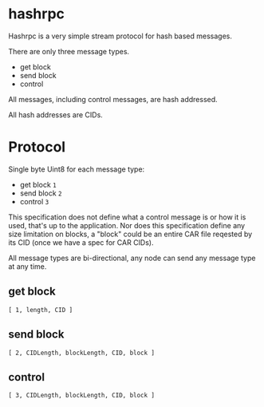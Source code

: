 # hashrpc

Hashrpc is a very simple stream protocol for hash based messages.

There are only three message types.

* get block
* send block
* control

All messages, including control messages, are hash addressed.

All hash addresses are CIDs.

# Protocol

Single byte Uint8 for each message type:

* get block `1`
* send block `2`
* control `3`

This specification does not define what a control message is or how it is used, that's up to the
application. Nor does this specification define any size limitation on blocks, a "block" could be an entire
CAR file reqested by its CID (once we have a spec for CAR CIDs).

All message types are bi-directional, any node can send any message type at any time.

## get block

```
[ 1, length, CID ]
```

## send block

```
[ 2, CIDLength, blockLength, CID, block ]
```

## control

```
[ 3, CIDLength, blockLength, CID, block ]
```
